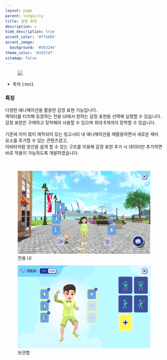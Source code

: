 ```yaml
---
layout: page
parent: lingocity
title: 감정 표현
description: >
hide_description: true
accent_color: '#ffedb5'
accent_image:
  background: '#303244'
theme_color: '#193747'
sitemap: false
---
```


<div class="my-img-row">
  <figure>
    <img src="/assets/img/projects/lingocity/emotion/emotion_hi_anim.gif" style="width:70%" oncontextmenu="return false;">
  </figure>
</div>

* 목차
{:toc}


### 특징

다양한 애니메이션을 활용한 감정 표현 기능입니다.<br>
캐릭터를 터치해 등장하는 전용 UI에서 원하는 감정 표현을 선택해 실행할 수 있습니다.<br>
감정 표현은 구매하고 장착해야 사용할 수 있으며 최대 6개까지 장착할 수 있습니다.<br><br>
기존에 이미 많이 제작되어 있는 링고시티 내 애니메이션을 재활용하면서 새로운 재미 요소를 추가할 수 있는 콘텐츠였고,<br>
아바타처럼 양산을 쉽게 할 수 있는 구조를 이용해 감정 표현 추가 시 데이터만 추가하면 바로 적용이 가능하도록 개발하였습니다.

<div style="margin-top:3rem;"></div>
<div class="my-img-row">
 <figure>
    <img src="/assets/img/projects/lingocity/emotion/emotion_ui.jpg" oncontextmenu="return false;">
    <figcaption>전용 UI</figcaption>
  </figure>
   <figure>
    <img src="/assets/img/projects/lingocity/emotion/emotion_storage.jpg" oncontextmenu="return false;">
    <figcaption>보관함</figcaption>
  </figure>
</div>